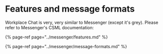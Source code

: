 # Features and message formats

Workplace Chat is very, very similar to Messenger \(except it's grey\). Please refer to Messenger's CSML documentation:

{% page-ref page="../messenger/features.md" %}

{% page-ref page="../messenger/message-formats.md" %}



